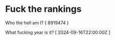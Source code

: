 # Fuck the rankings

Who the hell am I?
{ 8919474 }

What fucking year is it?
[ 2024-09-16T22:00:00Z ]
